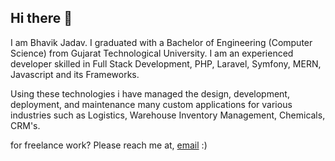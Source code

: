 ## Hi there 👋

I am Bhavik Jadav. I graduated with a Bachelor of Engineering (Computer Science) from Gujarat Technological University. I am an experienced developer skilled in Full Stack Development, PHP, Laravel, Symfony, MERN, Javascript and its Frameworks.

Using these technologies i have managed the design, development, deployment, and maintenance many custom applications for various industries such as Logistics, Warehouse Inventory Management, Chemicals, CRM's.

for freelance work? Please reach me at, [email](mailto:bhavikjadav.work@gmail.com) :)



